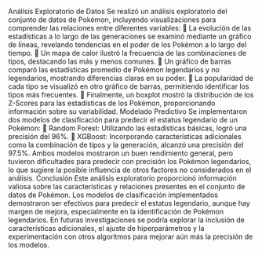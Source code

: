 Análisis Exploratorio de Datos
Se realizó un análisis exploratorio del conjunto de datos de Pokémon, incluyendo
visualizaciones para comprender las relaciones entre diferentes variables:
 La evolución de las estadísticas a lo largo de las generaciones se examinó
mediante un gráfico de líneas, revelando tendencias en el poder de los
Pokémon a lo largo del tiempo.
 Un mapa de calor ilustró la frecuencia de las combinaciones de tipos,
destacando las más y menos comunes.
 Un gráfico de barras comparó las estadísticas promedio de Pokémon
legendarios y no legendarios, mostrando diferencias claras en su poder.
 La popularidad de cada tipo se visualizó en otro gráfico de barras, permitiendo
identificar los tipos más frecuentes.
 Finalmente, un boxplot mostró la distribución de los Z-Scores para las
estadísticas de los Pokémon, proporcionando información sobre su
variabilidad.
Modelado Predictivo
Se implementaron dos modelos de clasificación para predecir el estatus legendario de
un Pokémon:
 Random Forest: Utilizando las estadísticas básicas, logró una precisión del 96%.
 XGBoost: Incorporando características adicionales como la combinación de
tipos y la generación, alcanzó una precisión del 97.5%.
Ambos modelos mostraron un buen rendimiento general, pero tuvieron dificultades
para predecir con precisión los Pokémon legendarios, lo que sugiere la posible
influencia de otros factores no considerados en el análisis.
Conclusión
Este análisis exploratorio proporcionó información valiosa sobre las características y
relaciones presentes en el conjunto de datos de Pokémon. Los modelos de clasificación
implementados demostraron ser efectivos para predecir el estatus legendario, aunque
hay margen de mejora, especialmente en la identificación de Pokémon legendarios.
En futuras investigaciones se podría explorar la inclusión de características adicionales,
el ajuste de hiperparámetros y la experimentación con otros algoritmos para mejorar
aún más la precisión de los modelos.
